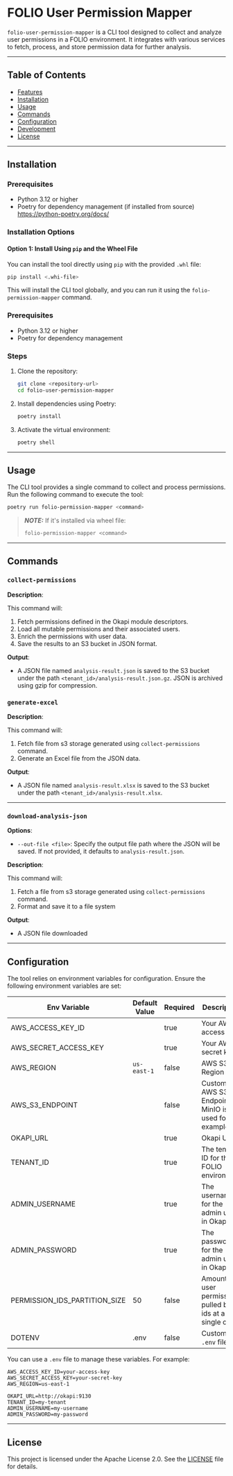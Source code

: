 # FOLIO User Permission Mapper

`folio-user-permission-mapper` is a CLI tool designed to collect and analyze user permissions in a
FOLIO environment. It integrates with various services to fetch, process, and store permission data
for further analysis.

---

## Table of Contents

- [Features](#features)
- [Installation](#installation)
- [Usage](#usage)
- [Commands](#commands)
- [Configuration](#configuration)
- [Development](#development)
- [License](#license)

---

## Installation

### Prerequisites

- Python 3.12 or higher
- Poetry for dependency management (if installed from source)
  https://python-poetry.org/docs/

### Installation Options

#### Option 1: Install Using `pip` and the Wheel File

You can install the tool directly using `pip` with the provided `.whl` file:

```bash
pip install <.whi-file>
```

This will install the CLI tool globally, and you can run it using the `folio-permission-mapper`
command.

### Prerequisites

- Python 3.12 or higher
- Poetry for dependency management

### Steps

1. Clone the repository:
   ```bash
   git clone <repository-url>
   cd folio-user-permission-mapper
   ```

2. Install dependencies using Poetry:
   ```bash
   poetry install
   ```

3. Activate the virtual environment:
   ```bash
   poetry shell
   ```

---

## Usage

The CLI tool provides a single command to collect and process permissions. Run the following command
to execute the tool:

```bash
poetry run folio-permission-mapper <command>
```

> **_NOTE:_** If it's installed via wheel file:
> ```bash
> folio-permission-mapper <command>
> ```

---

## Commands

### `collect-permissions`

**Description**:

This command will:

1. Fetch permissions defined in the Okapi module descriptors.
2. Load all mutable permissions and their associated users.
3. Enrich the permissions with user data.
4. Save the results to an S3 bucket in JSON format.

**Output**:

- A JSON file named `analysis-result.json` is saved to the S3 bucket under the path
  `<tenant_id>/analysis-result.json.gz`. JSON is archived using gzip for compression.

### `generate-excel`

**Description**:

This command will:

1. Fetch file from s3 storage generated using `collect-permissions` command.
2. Generate an Excel file from the JSON data.

**Output**:

- A JSON file named `analysis-result.xlsx` is saved to the S3 bucket under the path
  `<tenant_id>/analysis-result.xlsx`.

---

### `download-analysis-json`

**Options**:

- `--out-file <file>`: Specify the output file path where the JSON will be saved. If not provided,
  it defaults to `analysis-result.json`.

**Description**:

This command will:

1. Fetch a file from s3 storage generated using `collect-permissions` command.
2. Format and save it to a file system

**Output**:

- A JSON file downloaded

---

## Configuration

The tool relies on environment variables for configuration. Ensure the following environment
variables are set:

| Env Variable                  | Default Value | Required | Description                                               |
|-------------------------------|---------------|----------|-----------------------------------------------------------|
| AWS_ACCESS_KEY_ID             |               | true     | Your AWS access key                                       |
| AWS_SECRET_ACCESS_KEY         |               | true     | Your AWS secret key                                       |
| AWS_REGION                    | `us-east-1`   | false    | AWS S3 Region                                             |
| AWS_S3_ENDPOINT               |               | false    | Custom AWS S3 Endpoint (if MinIO is used for example)     |
| OKAPI_URL                     |               | true     | Okapi URL                                                 |
| TENANT_ID                     |               | true     | The tenant ID for the FOLIO environment                   |
| ADMIN_USERNAME                |               | true     | The username for the admin user in Okapi                  |
| ADMIN_PASSWORD                |               | true     | The password for the admin user in Okapi                  |
| PERMISSION_IDS_PARTITION_SIZE | 50            | false    | Amount of user permissions pulled by ids at a single call |
| DOTENV                        | .env          | false    | Custom `.env` file                                        |


You can use a `.env` file to manage these variables. For example:

```env
AWS_ACCESS_KEY_ID=your-access-key
AWS_SECRET_ACCESS_KEY=your-secret-key
AWS_REGION=us-east-1

OKAPI_URL=http://okapi:9130
TENANT_ID=my-tenant
ADMIN_USERNAME=my-username
ADMIN_PASSWORD=my-password
```

---

## License

This project is licensed under the Apache License 2.0. See the [LICENSE](LICENSE) file for details.
